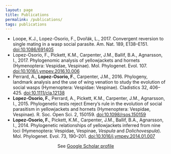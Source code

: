 ```yaml
---
layout: page
title: Publications
permalink: /publications/
tags: publications
---
```


* Loope, K.J., Lopez-Osorio, F., Dvořák, L., 2017. Convergent reversion to single mating in a wasp social parasite. Am. Nat. 189, E138–E151. [doi:10.1086/691405](https://www.journals.uchicago.edu/doi/10.1086/691405)
* Lopez-Osorio, F., Pickett, K.M., Carpenter, J.M., Ballif, B.A., Agnarsson, I., 2017. Phylogenomic analysis of yellowjackets and hornets (Hymenoptera: Vespidae, Vespinae). Mol. Phylogenet. Evol. 107. [doi:10.1016/j.ympev.2016.10.006](https://www.sciencedirect.com/science/article/pii/S1055790316302688?via%3Dihub)
* Perrard, A., **Lopez-Osorio, F.**, Carpenter, J.M., 2016. Phylogeny, landmark analysis and the use of wing venation to study the evolution of social wasps (Hymenoptera: Vespidae: Vespinae). Cladistics 32, 406–425. [doi:10.1111/cla.12138](http://onlinelibrary.wiley.com/doi/10.1111/cla.12138/abstract)
* **Lopez-Osorio, F.**, Perrard, A., Pickett, K.M., Carpenter, J.M., Agnarsson, I., 2015. Phylogenetic tests reject Emery’s rule in the evolution of social parasitism in yellowjackets and hornets (Hymenoptera: Vespidae, Vespinae). R. Soc. Open Sci. 2, 150159. [doi:10.1098/rsos.150159](http://rsos.royalsocietypublishing.org/content/2/9/150159)
* **Lopez-Osorio, F.**, Pickett, K.M., Carpenter, J.M., Ballif, B.A., Agnarsson, I., 2014. Phylogenetic relationships of yellowjackets inferred from nine loci (Hymenoptera: Vespidae, Vespinae, *Vespula* and *Dolichovespula*). Mol. Phylogenet. Evol. 73, 190–201. [doi:10.1016/j.ympev.2014.01.007](http://www.sciencedirect.com/science/article/pii/S1055790314000207)  

<center>See <a href="https://scholar.google.com/citations?user=zOAvFzMAAAAJ&hl=en">Google Scholar profile</a></center>
